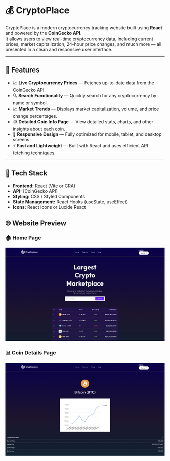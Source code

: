# 💰 CryptoPlace

CryptoPlace is a modern cryptocurrency tracking website built using **React** and powered by the **CoinGecko API**.  
It allows users to view real-time cryptocurrency data, including current prices, market capitalization, 24-hour price changes, and much more — all presented in a clean and responsive user interface.

---

## 🚀 Features

- 📈 **Live Cryptocurrency Prices** — Fetches up-to-date data from the CoinGecko API.  
- 🔍 **Search Functionality** — Quickly search for any cryptocurrency by name or symbol.  
- 💹 **Market Trends** — Displays market capitalization, volume, and price change percentages.  
- 🪙 **Detailed Coin Info Page** — View detailed stats, charts, and other insights about each coin.  
- 📱 **Responsive Design** — Fully optimized for mobile, tablet, and desktop screens.  
- ⚡ **Fast and Lightweight** — Built with React and uses efficient API fetching techniques.  

---

## 🧠 Tech Stack

- **Frontend:** React (Vite or CRA)
- **API:** [CoinGecko API]
- **Styling:** CSS / Styled Components
- **State Management:** React Hooks (useState, useEffect)
- **Icons:** React Icons or Lucide React

## 🌐 Website Preview

### 🏠 Home Page
![Home Page](public/Screenshot%202025-10-27%20at%2022.08.20.png)

### 📊 Coin Details Page
![Coin Details](public/Screenshot%202025-10-27%20at%2022.08.44.png)
